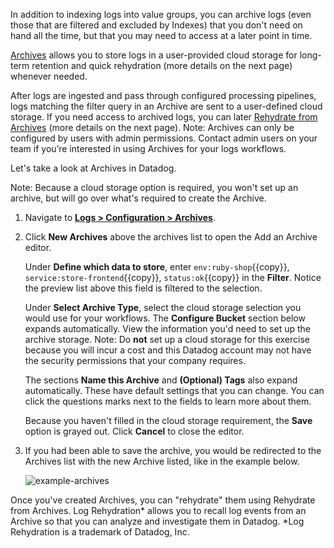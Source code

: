 In addition to indexing logs into value groups, you can archive logs (even those that are filtered and excluded by Indexes) that you don't need on hand all the time, but that you may need to access at a later point in time. 

<a href="https://docs.datadoghq.com/logs/archives" target="_blank">Archives</a> allows you to store logs in a user-provided cloud storage for long-term retention and quick rehydration (more details on the next page) whenever needed.

After logs are ingested and pass through configured processing pipelines, logs matching the filter query in an Archive are sent to a user-defined cloud storage. If you need access to archived logs, you can later <a href="https://docs.datadoghq.com/logs/archives/rehydrating" target="_blank">Rehydrate from Archives</a> (more details on the next page). Note: Archives can only be configured by users with admin permissions. Contact admin users on your team if you’re interested in using Archives for your logs workflows.

Let's take a look at Archives in Datadog. 

Note: Because a cloud storage option is required, you won't set up an archive, but will go over what's required to create the Archive. 

1. Navigate to <a href="https://app.datadoghq.com/logs/pipelines/archives" target="_datadog">**Logs > Configuration > Archives**</a>.

2. Click **New Archives** above the archives list to open the Add an Archive editor. 

    Under **Define which data to store**, enter `env:ruby-shop`{{copy}}, `service:store-frontend`{{copy}}, `status:ok`{{copy}} in the **Filter**. Notice the preview list above this field is filtered to the selection.

    Under **Select Archive Type**, select the cloud storage selection you would use for your workflows. The **Configure Bucket** section below expands automatically. View the information you'd need to set up the archive storage. Note: Do **not** set up a cloud storage for this exercise because you will incur a cost and this Datadog account may not have the security permissions that your company requires.

    The sections **Name this Archive** and **(Optional) Tags** also expand automatically. These have default settings that you can change. You can click the questions marks next to the fields to learn more about them.

    Because you haven't filled in the cloud storage requirement, the **Save** option is grayed out. Click **Cancel** to close the editor.
    
3. If you had been able to save the archive, you would be redirected to the Archives list with the new Archive listed, like in the example below. 

    ![example-archives](managelogs/assets/example-archives.png)

Once you've created Archives, you can "rehydrate" them using Rehydrate from Archives. Log Rehydration\* allows you to recall log events from an Archive so that you can analyze and investigate them in Datadog. 
\*Log Rehydration is a trademark of Datadog, Inc.